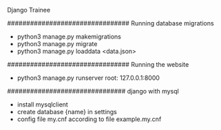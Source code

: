 Django Trainee

################################
Running database migrations

- python3 manage.py makemigrations
- python3 manage.py migrate
- python3 manage.py loaddata <data.json>

################################
Running the website

- python3 manage.py runserver
  root: 127.0.0.1:8000

###############################
django with mysql

- install mysqlclient
- create database {name} in settings
- config file my.cnf according to file example.my.cnf
